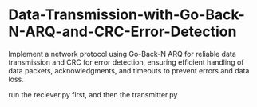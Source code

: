 # Data-Transmission-with-Go-Back-N-ARQ-and-CRC-Error-Detection
Implement a network protocol using Go-Back-N ARQ for reliable data transmission and CRC for error detection, ensuring efficient handling of data packets, acknowledgments, and timeouts to prevent errors and data loss.

run the reciever.py first, and then the transmitter.py
